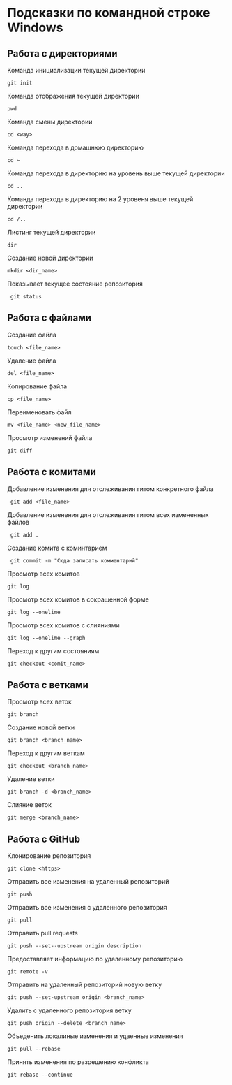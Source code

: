 # Подсказки по командной строке Windows

## Работа с директориями
Команда инициализации текущей директории
```git
git init
```
Команда отображения текущей директории
```git
pwd
```
Команда смены директории
```git
cd <way>
```
Команда перехода в домашнюю директорию
```git
cd ~
```
Команда перехода в директорию на уровень выше текущей директории
```git
cd ..
```
Команда перехода в директорию на 2 уровеня выше текущей директории
```git
cd /..
```
Листинг текущей директории 
```git
dir
```
Создание новой директории
```git
mkdir <dir_name>
```
Показывает текущее состояние репозитория
```git
 git status
```
## Работа с файлами

Создание файла
```git
touch <file_name>
```
Удаление файла
```git
del <file_name>
```
Копирование файла
```git
cp <file_name>
```
Переименовать файл
```git
mv <file_name> <new_file_name>
```
Просмотр изменений файла
```git
git diff
```
## Работа с комитами

Добавление изменения для отслеживания гитом конкретного файла
```git
 git add <file_name>
```
Добавление изменения для отслеживания гитом всех измененных файлов
```git
 git add .
```
Создание комита с коминтарием
```git
 git commit -m "Сюда записать комментарий"
```
Просмотр всех комитов
```git
git log
```
Просмотр всех комитов в сокращенной форме
```git
git log --onelime
```
Просмотр всех комитов с слияниями
```git
git log --onelime --graph
```
Переход к другим состояниям
```git
git checkout <comit_name>
```

## Работа с ветками

Просмотр всех веток
```git
git branch
```
Создание новой ветки
```git
git branch <branch_name>
```
Переход к другим веткам
```git
git checkout <branch_name>
```
Удаление ветки
```git
git branch -d <branch_name>
```
Слияние веток
```git
git merge <branch_name>
```
## Работа с GitHub
Клонирование репозитория
```git
git clone <https>
```
Отправить все изменения на удаленный репозиторий
```git
git push
```
Отправить все изменения с удаленного репозитория
```git
git pull
```
Отправить pull requests
```git
git push --set--upstream origin description
```
Предоставляет информацию по удаленному репозиторию
```git
git remote -v
```
Отправить на удаленный репозиторий новую ветку
```git
git push --set-upstream origin <branch_name>
```
Удалить с удаленного репозитория ветку
```git
git push origin --delete <branch_name>
```
Объеденить локалиные изменения и удаенные изменения
```git
git pull --rebase
```
Принять изменения по разрешению конфликта
```git
git rebase --continue
```
